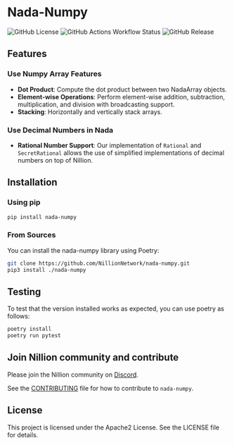 # Nada-Numpy

![GitHub License](https://img.shields.io/github/license/NillionNetwork/nada-numpy?style=for-the-badge&logo=apache&logoColor=white&color=%23D22128&link=https%3A%2F%2Fgithub.com%2FNillionNetwork%2Fnada-numpy%2Fblob%2Fmain%2FLICENSE&link=https%3A%2F%2Fgithub.com%2FNillionNetwork%2Fnada-numpy%2Fblob%2Fmain%2FLICENSE)
![GitHub Actions Workflow Status](https://img.shields.io/github/actions/workflow/status/NillionNetwork/nada-numpy/test.yml?style=for-the-badge&logo=python&logoColor=white&link=https%3A%2F%2Fgithub.com%2FNillionNetwork%2Fnada-numpy%2Factions%2Fworkflows%2Ftest.yml&link=https%3A%2F%2Fgithub.com%2FNillionNetwork%2Fnada-numpy%2Factions%2Fworkflows%2Ftest.yml)
![GitHub Release](https://img.shields.io/github/v/release/NillionNetwork/nada-numpy?sort=date&display_name=release&style=for-the-badge&logo=dependabot&label=LATEST%20RELEASE&color=0000FE&link=https%3A%2F%2Fpypi.org%2Fproject%2Fnada-numpy&link=https%3A%2F%2Fpypi.org%2Fproject%2Fnada-numpy)

## Features

### Use Numpy Array Features
- **Dot Product**: Compute the dot product between two NadaArray objects.
- **Element-wise Operations**: Perform element-wise addition, subtraction, multiplication, and division with broadcasting support.
- **Stacking**: Horizontally and vertically stack arrays.
### Use Decimal Numbers in Nada
- **Rational Number Support**: Our implementation of `Rational` and `SecretRational` allows the use of simplified implementations of decimal numbers on top of Nillion.

## Installation
### Using pip

```bash
pip install nada-numpy
```

### From Sources
You can install the nada-numpy library using Poetry:

```bash
git clone https://github.com/NillionNetwork/nada-numpy.git
pip3 install ./nada-numpy
```

## Testing

To test that the version installed works as expected, you can use poetry as follows:

```bash
poetry install
poetry run pytest
```

## Join Nillion community and contribute

Please join the Nillion community on [Discord](https://discord.com/invite/nillionnetwork).

See the [CONTRIBUTING](./CONTRIBUTING.md) file for how to contribute to `nada-numpy`.

## License

This project is licensed under the Apache2 License. See the LICENSE file for details.